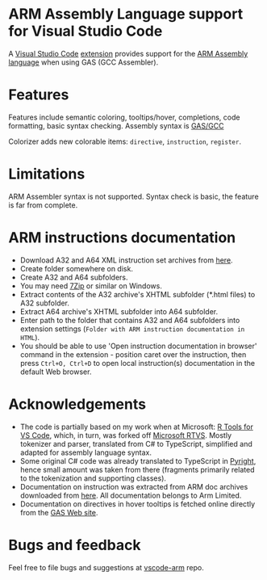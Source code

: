 # ARM Assembly Language support for Visual Studio Code
A [Visual Studio Code](https://code.visualstudio.com/) [extension](https://marketplace.visualstudio.com/VSCode) provides support for the [ARM Assembly language](https://developer.arm.com/documentation/dui0068/b/ARM-Instruction-Reference) when using GAS (GCC Assembler). 

# Features
Features include semantic coloring, tooltips/hover, completions, code formatting, basic syntax checking. Assembly syntax is [GAS/GCC](https://sourceware.org/binutils/docs/as/index.html#SEC_Contents)

Colorizer adds new colorable items: `directive`, `instruction`, `register`.

# Limitations
ARM Assembler syntax is not supported. Syntax check is basic, the feature is far from complete.

# ARM instructions documentation
- Download A32 and A64 XML instruction set archives from [here](https://developer.arm.com/downloads/-/exploration-tools).
- Create folder somewhere on disk.
- Create A32 and A64 subfolders.
- You may need [7Zip](https://7-zip.org/) or similar on Windows.
- Extract contents of the A32 archive's XHTML subfolder (*.html files) to A32 subfolder.
- Extract A64 archive's XHTML subfolder into A64 subfolder.
- Enter path to the folder that contains A32 and A64 subfolders into extension settings (`Folder with ARM instruction documentation in HTML`).
- You should be able to use 'Open instruction documentation in browser' command in the extension - position caret over the instruction, then press `Ctrl+O, Ctrl+D` to open local instruction(s) documentation in the default Web browser.

# Acknowledgements
- The code is partially based on my work when at Microsoft: [R Tools for VS Code](https://github.com/MikhailArkhipov/vscode-r), which, in turn, was forked off [Microsoft RTVS](https://github.com/microsoft/rtvs). Mostly tokenizer and parser, translated from C# to TypeScript, simplified and adapted for assembly language syntax. 
- Some original C# code was already translated to TypeScript in [Pyright](https://github.com/microsoft/pyright), hence small amount was taken from there (fragments primarily related to the tokenization and supporting classes).
- Documentation on instruction was extracted from ARM doc archives downloaded from [here](https://developer.arm.com/downloads/-/exploration-tools). All documentation belongs to Arm Limited. 
- Documentation on directives in hover tooltips is fetched online directly from the [GAS Web site](https://sourceware.org/binutils/docs/as/index.html#SEC_Contents).

# Bugs and feedback
Feel free to file bugs and suggestions at [vscode-arm](https://github.com/MikhailArkhipov/vscode-arm) repo.



